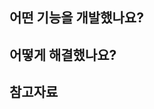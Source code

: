 <!--
	PR 타이틀 : [행위] 도메인이 드러나는 설명 
-->

## 어떤 기능을 개발했나요?


## 어떻게 해결했나요?

<!--
## 이슈 넘버
-->

<!--
## (option) 어떤 부분에 집중하여 리뷰해야 할까요?
-->


## 참고자료
